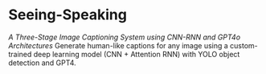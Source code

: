 # Seeing-Speaking
*A Three-Stage Image Captioning System using CNN-RNN and GPT4o Architectures*
Generate human-like captions for any image using a custom-trained deep learning model (CNN + Attention RNN) with YOLO object detection and GPT4.
